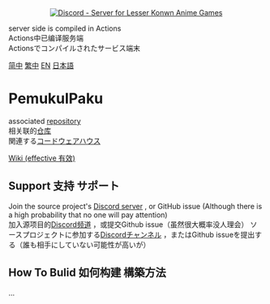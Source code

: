 
<div align="center"><a href="https://discord.gg/fbsRYc7bBA"><img alt="Discord - Server for Lesser Konwn Anime Games" src="https://i.imgtg.com/2023/06/08/O5Lt2S.jpg"></a></div>
  
server side is compiled in Actions  
Actions中已编译服务端  
Actionsでコンパイルされたサービス端末  

[简中](Docs/README_zh-CN.md) [繁中](Docs/README_zh-TW.md) [EN](Docs/README_en.md) [日本語](Docs/README_jp.md)  
# PemukulPaku
associated [repository](https://github.com/jiellll1219/Pemukul-OtherFiles)  
相关联的[仓库](https://github.com/jiellll1219/Pemukul-OtherFiles)  
関連する[コードウェアハウス](https://github.com/jiellll1219/Pemukul-OtherFiles)  

[Wiki (effective 有效)](https://web.archive.org/web/20230616060829/https://github.com/rafi1212122/PemukulPaku/wiki/)

## Support 支持 サポート
Join the source project's [Discord server](https://discord.gg/fbsRYc7bBA) , or GitHub issue (Although there is a high probability that no one will pay attention)  
加入源项目的[Discord频道](https://discord.gg/fbsRYc7bBA) ，或提交Github issue（虽然很大概率没人理会）
ソースプロジェクトに参加する[Discordチャンネル](https://discord.gg/fbsRYc7bBA) ，またはGithub issueを提出する（誰も相手にしていない可能性が高いが）

## How To Bulid 如何构建 構築方法

...
